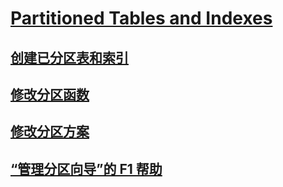 # [Partitioned Tables and Indexes](partitioned-tables-and-indexes.md)
## [创建已分区表和索引](create-partitioned-tables-and-indexes.md)
## [修改分区函数](modify-a-partition-function.md)
## [修改分区方案](modify-a-partition-scheme.md)
## [“管理分区向导”的 F1 帮助](manage-partition-wizard-f1-help.md)

